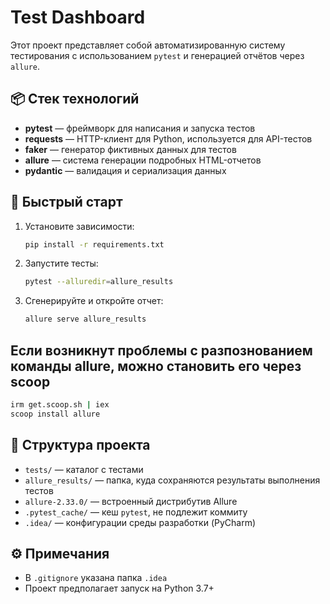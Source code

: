 # Test Dashboard

Этот проект представляет собой автоматизированную систему тестирования с использованием `pytest` и генерацией отчётов через `allure`.

## 📦 Стек технологий

- **pytest** — фреймворк для написания и запуска тестов
- **requests** — HTTP-клиент для Python, используется для API-тестов
- **faker** — генератор фиктивных данных для тестов
- **allure** — система генерации подробных HTML-отчетов
- **pydantic** — валидация и сериализация данных

## 🚀 Быстрый старт

1. Установите зависимости:
   ```bash
   pip install -r requirements.txt
   ```

2. Запустите тесты:
   ```bash
   pytest --alluredir=allure_results
   ```
   
3. Сгенерируйте и откройте отчет:
   ```bash
   allure serve allure_results
   ```

## Если возникнут проблемы с разпознованием команды allure, можно становить его через scoop
   ```bash
   irm get.scoop.sh | iex
   scoop install allure
   ```

## 📁 Структура проекта

- `tests/` — каталог с тестами
- `allure_results/` — папка, куда сохраняются результаты выполнения тестов
- `allure-2.33.0/` — встроенный дистрибутив Allure
- `.pytest_cache/` — кеш `pytest`, не подлежит коммиту
- `.idea/` — конфигурации среды разработки (PyCharm)

## ⚙️ Примечания

- В `.gitignore` указана папка `.idea`
- Проект предполагает запуск на Python 3.7+
